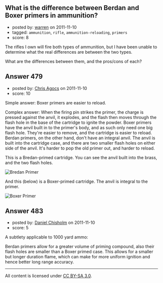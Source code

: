 ## What is the difference between Berdan and Boxer primers in ammunition?

- posted by: [warren](https://stackexchange.com/users/-1/143-warren) on 2011-11-10
- tagged: `ammunition`, `rifle`, `ammunition-reloading`, `primers`
- score: 8

The rifles I own will fire both types of ammunition, but I have been unable to determine what the real differences are between the two types.

What are the differences between them, and the pros/cons of each?


## Answer 479

- posted by: [Chris Agocs](https://stackexchange.com/users/-1/12-chris-agocs) on 2011-11-10
- score: 10

<p>Simple answer: Boxer primers are easier to reload.</p>

<p>Complex answer: When the firing pin strikes the primer, the charge is pressed against the anvil, it explodes, and the flash then moves through the flash hole in the base of the cartridge to ignite the powder. Boxer primers have the anvil built in to the primer's body, and as such only need one big flash hole. They're easier to remove, and the cartridge is easier to reload. Berdan primers, on the other hand, don't have an integral anvil. The anvil is built into the cartridge case, and there are two smaller flash holes on either side of the anvil. It's harder to pop the old primer out, and harder to reload.</p>

<p>This is a Bredan-primed cartridge. You can see the anvil built into the brass, and the two flash holes.</p>

<p><img src="http://i.stack.imgur.com/6Yijam.jpg" alt="Bredan Primer"></p>

<p>And this (below) is a Boxer-primed cartridge. The anvil is integral to the primer.</p>

<p><img src="http://i.stack.imgur.com/cPtqqm.jpg" alt="Boxer Primer"></p>



## Answer 483

- posted by: [Daniel Chisholm](https://stackexchange.com/users/-1/36-daniel-chisholm) on 2011-11-10
- score: 5

A subtlety applicable to 1000 yard ammo:

Berdan primers allow for a greater volume of priming compound, also their flash holes are smaller than a Boxer primed case.  This allows for a smaller but longer duration flame, which can make for more uniform ignition and hence better long range accuracy.



---

All content is licensed under [CC BY-SA 3.0](https://creativecommons.org/licenses/by-sa/3.0/).
